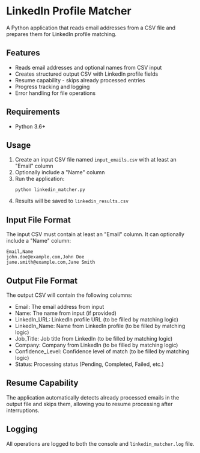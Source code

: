 # LinkedIn Profile Matcher

A Python application that reads email addresses from a CSV file and prepares them for LinkedIn profile matching.

## Features

- Reads email addresses and optional names from CSV input
- Creates structured output CSV with LinkedIn profile fields
- Resume capability - skips already processed entries
- Progress tracking and logging
- Error handling for file operations

## Requirements

- Python 3.6+

## Usage

1. Create an input CSV file named `input_emails.csv` with at least an "Email" column
2. Optionally include a "Name" column
3. Run the application:
   ```
   python linkedin_matcher.py
   ```
4. Results will be saved to `linkedin_results.csv`

## Input File Format

The input CSV must contain at least an "Email" column. It can optionally include a "Name" column:

```csv
Email,Name
john.doe@example.com,John Doe
jane.smith@example.com,Jane Smith
```

## Output File Format

The output CSV will contain the following columns:
- Email: The email address from input
- Name: The name from input (if provided)
- LinkedIn_URL: LinkedIn profile URL (to be filled by matching logic)
- LinkedIn_Name: Name from LinkedIn profile (to be filled by matching logic)
- Job_Title: Job title from LinkedIn (to be filled by matching logic)
- Company: Company from LinkedIn (to be filled by matching logic)
- Confidence_Level: Confidence level of match (to be filled by matching logic)
- Status: Processing status (Pending, Completed, Failed, etc.)

## Resume Capability

The application automatically detects already processed emails in the output file and skips them, allowing you to resume processing after interruptions.

## Logging

All operations are logged to both the console and `linkedin_matcher.log` file.